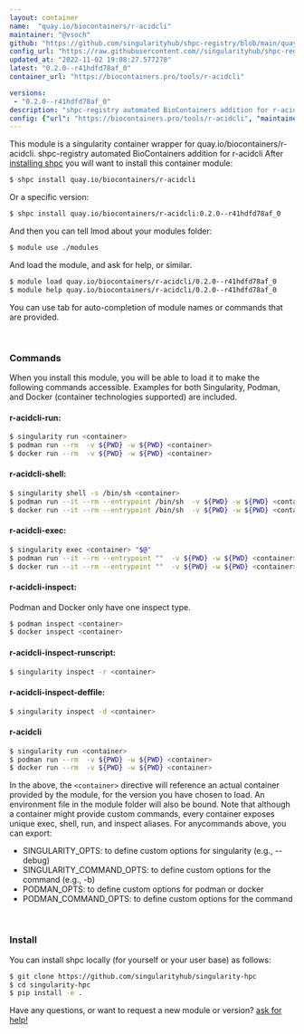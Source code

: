 ```yaml
---
layout: container
name:  "quay.io/biocontainers/r-acidcli"
maintainer: "@vsoch"
github: "https://github.com/singularityhub/shpc-registry/blob/main/quay.io/biocontainers/r-acidcli/container.yaml"
config_url: "https://raw.githubusercontent.com//singularityhub/shpc-registry/main/quay.io/biocontainers/r-acidcli/container.yaml"
updated_at: "2022-11-02 19:08:27.577278"
latest: "0.2.0--r41hdfd78af_0"
container_url: "https://biocontainers.pro/tools/r-acidcli"

versions:
 - "0.2.0--r41hdfd78af_0"
description: "shpc-registry automated BioContainers addition for r-acidcli"
config: {"url": "https://biocontainers.pro/tools/r-acidcli", "maintainer": "@vsoch", "description": "shpc-registry automated BioContainers addition for r-acidcli", "latest": {"0.2.0--r41hdfd78af_0": "sha256:9a36d78a939ef97ccaa9ecdc4f7f9873c5af3155c740e1e18fb20f74acd54a2e"}, "tags": {"0.2.0--r41hdfd78af_0": "sha256:9a36d78a939ef97ccaa9ecdc4f7f9873c5af3155c740e1e18fb20f74acd54a2e"}, "docker": "quay.io/biocontainers/r-acidcli"}
---
```


This module is a singularity container wrapper for quay.io/biocontainers/r-acidcli.
shpc-registry automated BioContainers addition for r-acidcli
After [installing shpc](#install) you will want to install this container module:


```bash
$ shpc install quay.io/biocontainers/r-acidcli
```

Or a specific version:

```bash
$ shpc install quay.io/biocontainers/r-acidcli:0.2.0--r41hdfd78af_0
```

And then you can tell lmod about your modules folder:

```bash
$ module use ./modules
```

And load the module, and ask for help, or similar.

```bash
$ module load quay.io/biocontainers/r-acidcli/0.2.0--r41hdfd78af_0
$ module help quay.io/biocontainers/r-acidcli/0.2.0--r41hdfd78af_0
```

You can use tab for auto-completion of module names or commands that are provided.

<br>

### Commands

When you install this module, you will be able to load it to make the following commands accessible.
Examples for both Singularity, Podman, and Docker (container technologies supported) are included.

#### r-acidcli-run:

```bash
$ singularity run <container>
$ podman run --rm  -v ${PWD} -w ${PWD} <container>
$ docker run --rm  -v ${PWD} -w ${PWD} <container>
```

#### r-acidcli-shell:

```bash
$ singularity shell -s /bin/sh <container>
$ podman run --it --rm --entrypoint /bin/sh  -v ${PWD} -w ${PWD} <container>
$ docker run --it --rm --entrypoint /bin/sh  -v ${PWD} -w ${PWD} <container>
```

#### r-acidcli-exec:

```bash
$ singularity exec <container> "$@"
$ podman run --it --rm --entrypoint ""  -v ${PWD} -w ${PWD} <container> "$@"
$ docker run --it --rm --entrypoint ""  -v ${PWD} -w ${PWD} <container> "$@"
```

#### r-acidcli-inspect:

Podman and Docker only have one inspect type.

```bash
$ podman inspect <container>
$ docker inspect <container>
```

#### r-acidcli-inspect-runscript:

```bash
$ singularity inspect -r <container>
```

#### r-acidcli-inspect-deffile:

```bash
$ singularity inspect -d <container>
```



#### r-acidcli

```bash
$ singularity run <container>
$ podman run --rm  -v ${PWD} -w ${PWD} <container>
$ docker run --rm  -v ${PWD} -w ${PWD} <container>
```


In the above, the `<container>` directive will reference an actual container provided
by the module, for the version you have chosen to load. An environment file in the
module folder will also be bound. Note that although a container
might provide custom commands, every container exposes unique exec, shell, run, and
inspect aliases. For anycommands above, you can export:

 - SINGULARITY_OPTS: to define custom options for singularity (e.g., --debug)
 - SINGULARITY_COMMAND_OPTS: to define custom options for the command (e.g., -b)
 - PODMAN_OPTS: to define custom options for podman or docker
 - PODMAN_COMMAND_OPTS: to define custom options for the command

<br>

### Install

You can install shpc locally (for yourself or your user base) as follows:

```bash
$ git clone https://github.com/singularityhub/singularity-hpc
$ cd singularity-hpc
$ pip install -e .
```

Have any questions, or want to request a new module or version? [ask for help!](https://github.com/singularityhub/singularity-hpc/issues)